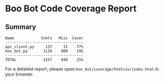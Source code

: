 # Boo Bot Code Coverage Report

## Summary

```
Name            Stmts   Miss  Cover
-----------------------------------
api_client.py     137     31    77%
boo_bot.py       1120    909    19%
-----------------------------------
TOTAL            1257    940    25%
```

For a detailed report, please open `boo_bot/coverage/htmlcov/index.html` in your browser.